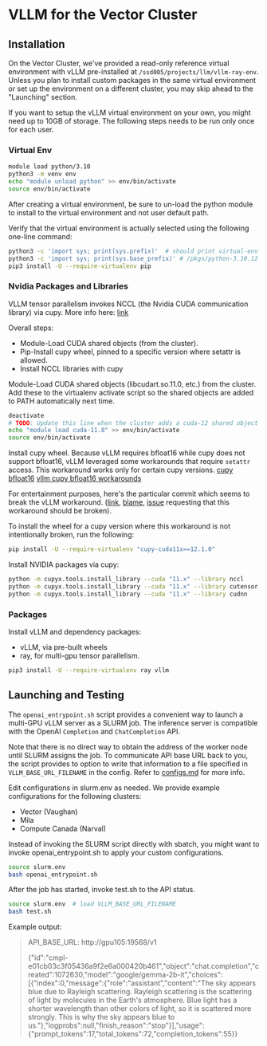 # VLLM for the Vector Cluster

## Installation

On the Vector Cluster, we've provided a read-only reference virtual environment with vLLM pre-installed at `/ssd005/projects/llm/vllm-ray-env`. Unless you plan to install custom packages in the same virtual environment or set up the environment on a different cluster, you may skip ahead to the "Launching" section.

If you want to setup the vLLM virtual environment on your own, you might need up to 10GB of storage. The following steps needs to be run only once for each user.

### Virtual Env

```bash
module load python/3.10
python3 -m venv env
echo "module unload python" >> env/bin/activate
source env/bin/activate

```

After creating a virtual environment, be sure to un-load the python module to install to the virtual environment and not user default path.

Verify that the virtual environment is actually selected using the following one-line command:

```bash
python3 -c 'import sys; print(sys.prefix)'  # should print virtual-env path
python3 -c 'import sys; print(sys.base_prefix)' # /pkgs/python-3.10.12
pip3 install -U --require-virtualenv pip
```

### Nvidia Packages and Libraries

VLLM tensor parallelism invokes NCCL (the Nvidia CUDA communication library) via cupy.
More info here: [link](https://github.com/vllm-project/vllm/blob/22de45235/vllm/model_executor/parallel_utils/cupy_utils.py#L78-L80)

Overall steps:

- Module-Load CUDA shared objects (from the cluster).
- Pip-Install cupy wheel, pinned to a specific version where setattr is allowed.
- Install NCCL libraries with cupy

Module-Load CUDA shared objects (libcudart.so.11.0, etc.) from the cluster. Add these to the virtualenv activate script so the shared objects are added to PATH automatically next time.

```bash
deactivate
# TODO: Update this line when the cluster adds a cuda-12 shared object package.
echo "module load cuda-11.8" >> env/bin/activate
source env/bin/activate
```

Install cupy wheel. Because vLLM requires bfloat16 while cupy does not support bfloat16, vLLM leveraged some workarounds that require `setattr` access. This workaround works only for certain cupy versions.
[cupy bfloat16](https://github.com/cupy/cupy/blob/2fd0b819b/cupy/_core/dlpack.pyx#L319)
[vllm cupy bfloat16 workarounds](https://github.com/vllm-project/vllm/blob/22de45235/vllm/model_executor/parallel_utils/cupy_utils.py#L104-L110)

For entertainment purposes, here's the particular commit which seems to break the vLLM workaround. ([link](https://github.com/cupy/cupy/commit/80dade7b33ded1f50fb5297ac466d00dfcf3f2c5), [blame](https://github.com/cupy/cupy/blame/main/cupy/_core/core.pyx#L126), [issue](https://github.com/cupy/cupy/issues/7883) requesting that this workaround should be broken).

To install the wheel for a cupy version where this workaround is not intentionally broken, run the following:

```bash
pip install -U --require-virtualenv "cupy-cuda11x==12.1.0"
```

Install NVIDIA packages via cupy:

```bash
python -m cupyx.tools.install_library --cuda "11.x" --library nccl
python -m cupyx.tools.install_library --cuda "11.x" --library cutensor
python -m cupyx.tools.install_library --cuda "11.x" --library cudnn
```

### Packages

Install vLLM and dependency packages:

- vLLM, via pre-built wheels
- ray, for multi-gpu tensor parallelism.

```bash
pip3 install -U --require-virtualenv ray vllm
```

## Launching and Testing

The `openai_entrypoint.sh` script provides a convenient way to launch a multi-GPU vLLM server as a SLURM job. The inference server is compatible with the OpenAI `Completion` and `ChatCompletion` API.

Note that there is no direct way to obtain the address of the worker node until SLURM assigns the job. To communicate API base URL back to you, the script provides to option to write that information to a file specified in `VLLM_BASE_URL_FILENAME` in the config. Refer to [configs.md](configs.md#VLLM_BASE_URL_FILENAME) for more info.

Edit configurations in slurm.env as needed. We provide example configurations for the following clusters:

- Vector (Vaughan)
- Mila
- Compute Canada (Narval)

Instead of invoking the SLURM script directly with sbatch, you might want to invoke openai_entrypoint.sh to apply your custom configurations.

```bash
source slurm.env
bash openai_entrypoint.sh
```

After the job has started, invoke test.sh to the API status.

```bash
source slurm.env  # load VLLM_BASE_URL_FILENAME
bash test.sh
```

Example output:

> API_BASE_URL: http://gpu105:19568/v1
>
> {"id":"cmpl-e01cb03c3f05436a9f2e6a000420b461","object":"chat.completion","created":1072630,"model":"google/gemma-2b-it","choices":[{"index":0,"message":{"role":"assistant","content":"The sky appears blue due to Rayleigh scattering. Rayleigh scattering is the scattering of light by molecules in the Earth's atmosphere. Blue light has a shorter wavelength than other colors of light, so it is scattered more strongly. This is why the sky appears blue to us."},"logprobs":null,"finish_reason":"stop"}],"usage":{"prompt_tokens":17,"total_tokens":72,"completion_tokens":55}}
